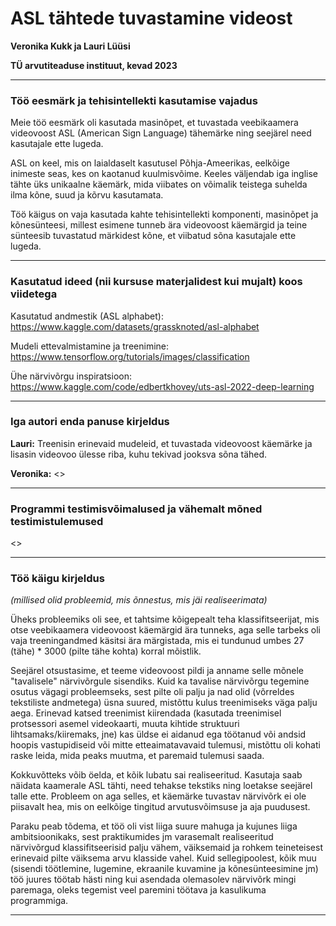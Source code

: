 # ASL tähtede tuvastamine videost

**Veronika Kukk ja Lauri Lüüsi**

**TÜ arvutiteaduse instituut, kevad 2023**

---

### Töö eesmärk ja tehisintellekti kasutamise vajadus

Meie töö eesmärk oli kasutada masinõpet, et tuvastada veebikaamera videovoost ASL (American Sign Language) tähemärke ning seejärel need kasutajale ette lugeda.

ASL on keel, mis on laialdaselt kasutusel Põhja-Ameerikas, eelkõige inimeste seas, kes on kaotanud kuulmisvõime. Keeles väljendab iga inglise tähte üks unikaalne käemärk, mida viibates on võimalik teistega suhelda ilma kõne, suud ja kõrvu kasutamata. 

Töö käigus on vaja kasutada kahte tehisintellekti komponenti, masinõpet ja kõnesünteesi, millest esimene tunneb ära videovoost käemärgid ja teine sünteesib tuvastatud märkidest kõne, et viibatud sõna kasutajale ette lugeda.

---

### Kasutatud ideed (nii kursuse materjalidest kui mujalt) koos viidetega

Kasutatud andmestik (ASL alphabet): https://www.kaggle.com/datasets/grassknoted/asl-alphabet

Mudeli ettevalmistamine ja treenimine: https://www.tensorflow.org/tutorials/images/classification

Ühe närvivõrgu inspiratsioon: https://www.kaggle.com/code/edbertkhovey/uts-asl-2022-deep-learning

---

### Iga autori enda panuse kirjeldus

**Lauri:** Treenisin erinevaid mudeleid, et tuvastada videovoost käemärke ja lisasin videovoo ülesse riba, kuhu tekivad jooksva sõna tähed.

**Veronika:** <>

---

### Programmi testimisvõimalused ja vähemalt mõned testimistulemused

<>

---

### Töö käigu kirjeldus
*(millised olid probleemid, mis õnnestus, mis jäi realiseerimata)*

Üheks probleemiks oli see, et tahtsime kõigepealt teha klassifitseerijat, mis otse veebikaamera videovoost käemärgid ära tunneks, aga selle tarbeks oli vaja treeningandmed käsitsi ära märgistada, mis ei tundunud umbes 27 (tähe) * 3000 (pilte tähe kohta) korral mõistlik.

Seejärel otsustasime, et teeme videovoost pildi ja anname selle mõnele "tavalisele" närvivõrgule sisendiks. Kuid ka tavalise närvivõrgu tegemine osutus vägagi probleemseks, sest pilte oli palju ja nad olid (võrreldes tekstiliste andmetega) üsna suured, mistõttu kulus treenimiseks väga palju aega. Erinevad katsed treenimist kiirendada (kasutada treenimisel protsessori asemel videokaarti, muuta kihtide struktuuri lihtsamaks/kiiremaks, jne) kas üldse ei aidanud ega töötanud või andsid hoopis vastupidiseid või mitte etteaimatavavaid tulemusi, mistõttu oli kohati raske leida, mida peaks muutma, et paremaid tulemusi saada.

Kokkuvõtteks võib öelda, et kõik lubatu sai realiseeritud. Kasutaja saab näidata kaamerale ASL tähti, need tehakse tekstiks ning loetakse seejärel talle ette. Probleem on aga selles, et käemärke tuvastav närvivõrk ei ole piisavalt hea, mis on eelkõige tingitud arvutusvõimsuse ja aja puudusest.

Paraku peab tõdema, et töö oli vist liiga suure mahuga ja kujunes liiga ambitsioonikaks, sest praktikumides jm varasemalt realiseeritud närvivõrgud klassifitseerisid palju vähem, väiksemaid ja rohkem teineteisest erinevaid pilte väiksema arvu klasside vahel. Kuid sellegipoolest, kõik muu (sisendi töötlemine, lugemine, ekraanile kuvamine ja kõnesünteesimine jm) töö juures töötab hästi ning kui asendada olemasolev närvivõrk mingi paremaga, oleks tegemist veel paremini töötava ja kasulikuma programmiga.

---